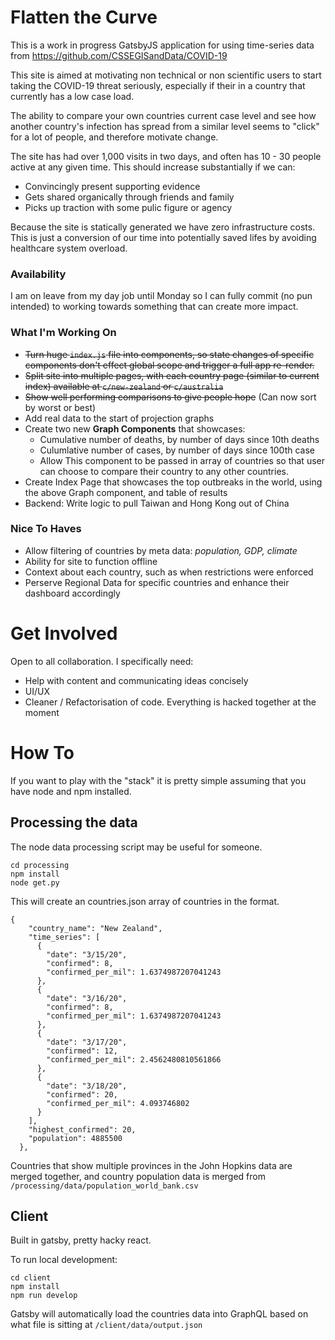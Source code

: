 # Flatten the Curve

This is a work in progress GatsbyJS application for using time-series data from https://github.com/CSSEGISandData/COVID-19

This site is aimed at motivating non technical or non scientific users to start taking the COVID-19 threat seriously, especially if their in a country that currently has a low case load. 

The ability to compare your own countries current case level and see how another country's infection has spread from a similar level seems to "click" for a lot of people, and therefore motivate change. 

The site has had over 1,000 visits in two days, and often has 10 - 30 people active at any given time. 
This should increase substantially if we can:
  - Convincingly present supporting evidence 
  - Gets shared organically through friends and family
  - Picks up traction with some pulic figure or agency

Because the site is statically generated we have zero infrastructure costs. This is just a conversion of our time into potentially saved lifes by avoiding healthcare system overload.

### Availability
I am on leave from my day job until Monday so I can fully commit (no pun intended) to working towards something that can create more impact.

### What I'm Working On
- ~~Turn huge `index.js` file into components, so state changes of specific components don't effect global scope and trigger a full app re-render.~~
- ~~Split site into multiple pages, with each country page (similar to current index) available at `c/new-zealand` or `c/australia`~~
- ~~Show well performing comparisons to give people hope~~ (Can now sort by worst or best)
- Add real data to the start of projection graphs
- Create two new **Graph Components**  that showcases:
  - Cumulative number of deaths, by number of days since 10th deaths
  - Culumlative number of cases, by number of days since 100th case
  - Allow This component to be passed in array of countries so that user can choose to compare their country to any other countries.
- Create Index Page that showcases the top outbreaks in the world, using the above Graph component, and table of results
- Backend: Write logic to pull Taiwan and Hong Kong out of China

### Nice To Haves
- Allow filtering of countries by meta data: *population, GDP, climate*
- Ability for site to function offline
- Context about each country, such as when restrictions were enforced
- Perserve Regional Data for specific countries and enhance their dashboard accordingly

# Get Involved
Open to all collaboration. I specifically need:
- Help with content and communicating ideas concisely
- UI/UX
- Cleaner / Refactorisation of code. Everything is hacked together at the moment

# How To
If you want to play with the "stack" it is pretty simple  assuming that you have node and npm installed.

## Processing the data
The node data processing script may be useful for someone.
```
cd processing
npm install 
node get.py
```
This will create an countries.json array of countries in the format. 
```
{
    "country_name": "New Zealand",
    "time_series": [
      {
        "date": "3/15/20",
        "confirmed": 8,
        "confirmed_per_mil": 1.6374987207041243
      },
      {
        "date": "3/16/20",
        "confirmed": 8,
        "confirmed_per_mil": 1.6374987207041243
      },
      {
        "date": "3/17/20",
        "confirmed": 12,
        "confirmed_per_mil": 2.4562480810561866
      },
      {
        "date": "3/18/20",
        "confirmed": 20,
        "confirmed_per_mil": 4.093746802
      }
    ],
    "highest_confirmed": 20,
    "population": 4885500
  },
```
Countries that show multiple provinces in the John Hopkins data are merged together, and country population data is merged from `/processing/data/population_world_bank.csv`

## Client
Built in gatsby, pretty hacky react.

To run local development:
```
cd client
npm install
npm run develop
``` 
Gatsby will automatically load the countries data into GraphQL based on what file is sitting at `/client/data/output.json`


